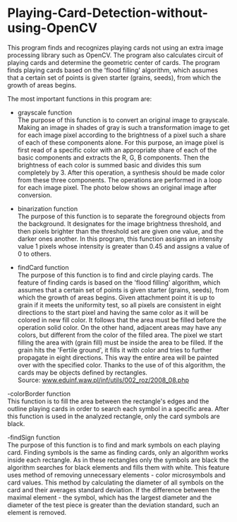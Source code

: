 # Playing-Card-Detection-without-using-OpenCV

This program finds and recognizes playing cards not using an extra image processing library such as OpenCV. The program also calculates circuit of playing cards and determine the geometric center of cards. The program finds playing cards based on the 'flood filling' algorithm, which assumes that a certain set of points is given starter (grains, seeds), from which the growth of areas begins. 

The most important functions in this program are:
- grayscale function <br/>
The purpose of this function is to convert an original image to grayscale. Making an image in shades of gray is such a transformation image to get for each image pixel according to the brightness of a pixel such a share of each of these components alone. For this purpose, an image pixel is first read of a specific color with an appropriate share of each of the basic components and extracts the R, G, B components. Then the brightness of each color is summed basic and divides this sum completely by 3. After this operation, a synthesis should be made
color from these three components. The operations are performed in a loop for each image pixel.
The photo below shows an original image after conversion.


- binarization function <br/>
The purpose of this function is to separate the foreground objects from the background. It designates for the image brightness threshold, and then pixels brighter than the threshold set are given one value, and the darker ones another. In this program, this function assigns an intensity value 1 pixels whose intensity is greater than 0.45 and assigns a value of 0 to others.

- findCard function <br/>
The purpose of this function is to find and circle playing cards. The feature of finding cards is based on the 'flood filling' algorithm, which assumes that a certain set of points is given starter (grains, seeds), from which the growth of areas begins. Given attachment point
it is up to grain if it meets the uniformity test, so all pixels are consistent in eight directions to the start pixel and having the same color as it will be colored in
new fill color. It follows that the area must be filled before the operation
solid color. On the other hand, adjacent areas may have any colors, but different from
the color of the filled area. The pixel we start filling the area with (grain
fill) must be inside the area to be filled. If the grain hits the
'Fertile ground', it fills it with color and tries to further propagate in eight directions.
This way the entire area will be painted over with the specified color. Thanks to the use of
of this algorithm, the cards may be objects defined by rectangles. <br/>
Source: www.eduinf.waw.pl/inf/utils/002_roz/2008_08.php

-colorBorder function <br/>
This function is to fill the area between the rectangle's edges and the outline playing
cards in order to search each symbol in a specific area. After this function is used in the analyzed rectangle, only the card symbols are black.

-findSign function <br/>
The purpose of this function is to find and mark symbols on each playing card.
Finding symbols is the same as finding cards, only an algorithm
works inside each rectangle. As in these rectangles only the symbols are black
the algorithm searches for black elements and fills them with white. This feature uses
method of removing unnecessary elements - color microsymbols and card values. This method by calculating the diameter of all symbols on the card and their averages
standard deviation. If the difference between the maximal element - the symbol,
which has the largest diameter and the diameter of the test piece is greater than the deviation
standard, such an element is removed.

